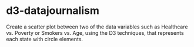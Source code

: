 # d3-datajournalism
Create a scatter plot between two of the data variables such as Healthcare vs. Poverty or Smokers vs. Age, using the D3 techniques, that represents each state with circle elements.

